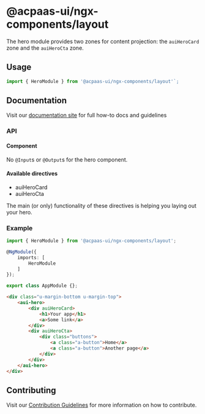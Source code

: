 # @acpaas-ui/ngx-components/layout

The hero module provides two zones for content projection: the `auiHeroCard` zone and the `auiHeroCta` zone.

## Usage

```typescript
import { HeroModule } from '@acpaas-ui/ngx-components/layout'`;
```

## Documentation

Visit our [documentation site](https://acpaas-ui.digipolis.be/) for full how-to docs and guidelines

### API

#### Component

No `@Input`s or `@Output`s for the hero component.

#### Available directives

- auiHeroCard
- auiHeroCta

The main (or only) functionality of these directives is helping you laying out your hero.

### Example

```typescript
import { HeroModule } from '@acpaas-ui/ngx-components/layout';

@NgModule({
    imports: [
        HeroModule
    ]
});

export class AppModule {};
```

```html
<div class="u-margin-bottom u-margin-top">
	<aui-hero>
		<div auiHeroCard>
			<h1>Your app</h1>
			<a>Some link</a>
		</div>
		<div auiHeroCta>
			<div class="buttons">
				<a class="a-button">Home</a>
				<a class="a-button">Another page</a>
			</div>
		</div>
	</aui-hero>
</div>
```

## Contributing

Visit our [Contribution Guidelines](../../../../../CONTRIBUTING.md) for more information on how to contribute.

